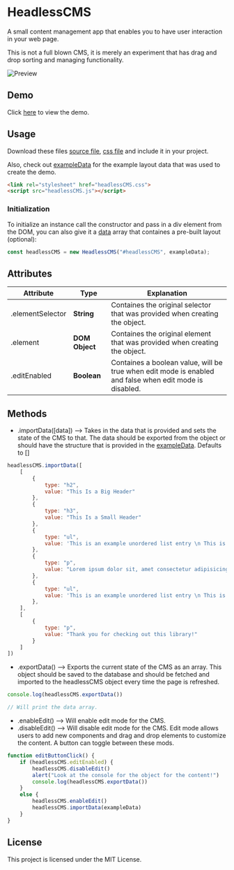 # HeadlessCMS
A small content management app that enables you to have user interaction in your web page.

This is not a full blown CMS, it is merely an experiment that has drag and drop sorting and managing functionality.

![Preview](https://user-images.githubusercontent.com/51798197/131587550-f89fd07f-ef23-4689-b3e2-39da445d1ced.png)

## Demo
Click [here](https://ozturkkl.github.io/HeadlessCMS/demo/index.html) to view the demo.

## Usage
Download these files [source file](https://raw.githubusercontent.com/ozturkkl/HeadlessCMS/master/dist/headlessCMS.js), [css file](https://raw.githubusercontent.com/ozturkkl/HeadlessCMS/master/dist/headlessCMS.css) and include it in your project.

Also, check out [exampleData](https://raw.githubusercontent.com/ozturkkl/HeadlessCMS/master/demo/exampleDatabase.js) for the example layout data that was used to create the demo.

```html
<link rel="stylesheet" href="headlessCMS.css">
<script src="headlessCMS.js"></script>
```

### Initialization
To initialize an instance call the constructor and pass in a div element from the DOM, you can also give it a [data](https://raw.githubusercontent.com/ozturkkl/HeadlessCMS/master/demo/exampleDatabase.js) array that containes a pre-built layout (optional):
```js
const headlessCMS = new HeadlessCMS("#headlessCMS", exampleData);
```

## Attributes
| Attribute | Type | Explanation |
| --- | --- | --- |
| .elementSelector | **String** | Containes the original selector that was provided when creating the object. |
| .element | **DOM Object** | Containes the original element that was provided when creating the object. |
| .editEnabled | **Boolean** | Containes a boolean value, will be true when edit mode is enabled and false when edit mode is disabled. |


## Methods
- .importData(\[data\]) --> Takes in the data that is provided and sets the state of the CMS to that. The data should be exported from the object or should have the structure that is provided in the [exampleData](https://raw.githubusercontent.com/ozturkkl/HeadlessCMS/master/demo/exampleDatabase.js). Defaults to []
```js
headlessCMS.importData([
    [
        {
            type: "h2",
            value: "This Is a Big Header"
        },
        {
            type: "h3",
            value: "This Is a Small Header"
        },
        {
            type: "ul",
            value: 'This is an example unordered list entry \n This is another example entry \n This is yet another example list entry'
        },
        {
            type: "p",
            value: "Lorem ipsum dolor sit, amet consectetur adipisicing elit. Minima exercitationem similique tempore vero molestias officia consequuntur eum rerum neque autem nulla, corporis dolores! Similique ut molestiae vitae, reiciendis non dolorem.Lorem ipsum dolor sit, amet consectetur adipisicing elit. Minima exercitationem similique tempore vero molestias officia consequuntur eum rerum neque autem nulla, corporis dolores! Similique ut molestiae vitae, reiciendis non dolorem."
        },
        {
            type: "ul",
            value: 'This is an example unordered list entry \n This is another example entry \n This is yet another example list entry'
        },
    ],
    [
        {
            type: "p",
            value: "Thank you for checking out this library!"
        }
    ]
])
```

- .exportData() --> Exports the current state of the CMS as an array. This object should be saved to the database and should be fetched and imported to the headlessCMS object every time the page is refreshed.
```js
console.log(headlessCMS.exportData())

// Will print the data array.
```

- .enableEdit() --> Will enable edit mode for the CMS.
- .disableEdit() --> Will disable edit mode for the CMS.
Edit mode allows users to add new components and drag and drop elements to customize the content. A button can toggle between these mods.
```js
function editButtonClick() {
    if (headlessCMS.editEnabled) {
        headlessCMS.disableEdit()
        alert("Look at the console for the object for the content!")
        console.log(headlessCMS.exportData())
    }
    else {
        headlessCMS.enableEdit()
        headlessCMS.importData(exampleData)
    }
}
```

## License
This project is licensed under the MIT License.
